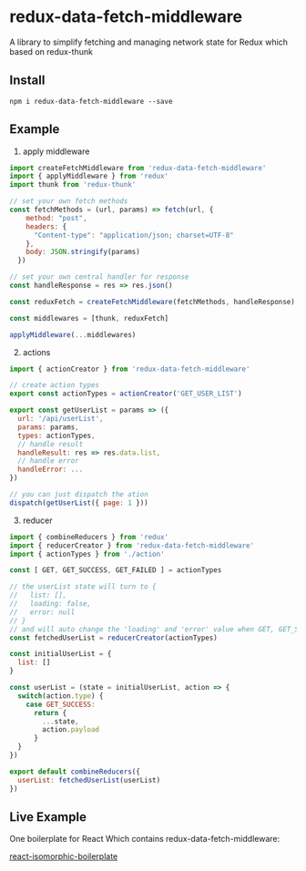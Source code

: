 # redux-data-fetch-middleware

A library to simplify fetching and managing network state for Redux which based on redux-thunk

## Install

```
npm i redux-data-fetch-middleware --save
```

## Example

1. apply middleware

``` js
import createFetchMiddleware from 'redux-data-fetch-middleware'
import { applyMiddleware } from 'redux'
import thunk from 'redux-thunk'

// set your own fetch methods
const fetchMethods = (url, params) => fetch(url, {
    method: "post",
    headers: {
      "Content-type": "application/json; charset=UTF-8"
    },
    body: JSON.stringify(params)
  })

// set your own central handler for response
const handleResponse = res => res.json()

const reduxFetch = createFetchMiddleware(fetchMethods, handleResponse)

const middlewares = [thunk, reduxFetch]

applyMiddleware(...middlewares)
```

2. actions

``` js
import { actionCreator } from 'redux-data-fetch-middleware'

// create action types
export const actionTypes = actionCreator('GET_USER_LIST')

export const getUserList = params => ({
  url: '/api/userList',
  params: params,
  types: actionTypes,
  // handle result
  handleResult: res => res.data.list,
  // handle error
  handleError: ...
})

// you can just dispatch the ation
dispatch(getUserList({ page: 1 }))
```

3. reducer

``` js
import { combineReducers } from 'redux'
import { reducerCreator } from 'redux-data-fetch-middleware'
import { actionTypes } from './action'

const [ GET, GET_SUCCESS, GET_FAILED ] = actionTypes

// the userList state will turn to {
//   list: [],
//   loading: false,
//   error: null
// }
// and will auto change the 'loading' and 'error' value when GET, GET_SUCCESS and GET_FAILED
const fetchedUserList = reducerCreator(actionTypes)

const initialUserList = {
  list: []
}

const userList = (state = initialUserList, action => {
  switch(action.type) {
    case GET_SUCCESS:
      return {
        ...state,
        action.payload
      }
  }
})

export default combineReducers({
  userList: fetchedUserList(userList)
})
```

## Live Example
One boilerplate for React Which contains redux-data-fetch-middleware:

[react-isomorphic-boilerplate](https://github.com/callmedadaxin/react-isomorphic-boilerplate)